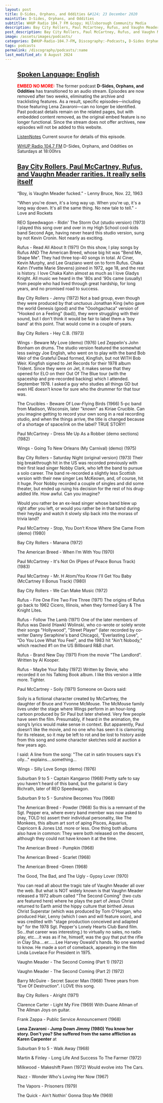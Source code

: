 ```yaml
---
layout: post
title: D-Sides, Orphans, and Oddities &#124; 23 December 2020
maintitle: D-Sides, Orphans, and Oddities
subtitle: WHUP Radio 104.7 FM &copy; Hillsborough Community Media
description: Bay City Rollers, Paul McCartney, Rufus, and Vaughn Meader rarities. It really sells itself.
post_description: Bay City Rollers, Paul McCartney, Rufus, and Vaughn Meader rarities. It really sells itself.
image: /assets/images/podcasts/
categories: [WHUP-Radio-104.7-FM, Discography:-Podcasts, D-Sides Orphans and Oddities, OnThisDay23December]
tags: podcasts
permalink: /discography/podcasts/:name
last_modified_at: 8 August 2024
---
```


<figure class="fig3">
<div class="CardLayout">
<div class="CardItem"><h2 id="infobox1" class="infobox"><a href="#infobox1">Spoken Language: English</a></h2></div>
<div class="CardItem split">
<p><span style="color: #ff0000; font-weight: bold;">EMBED NO MORE:</span> The former podcast <strong>D-Sides, Orphans, and Oddities</strong> has transitioned to an audio stream. Episodes are now removed after two weeks, eliminating the archive and tracklisting features. As a result, specific episodes—including those featuring Lena Zavaroni—can no longer be identified. Past podcast details remain on the related pages, but with embedded content removed, as the original embed feature is no longer functional. Since the stream does not offer archives, new episodes will not be added to this website.</p>
<p><a class="external-link" href="https://www.listennotes.com/podcasts/d-sides-orphans/bay-city-rollers-paul-sbw07qlUBrG/">ListenNotes</a> Current source for details of this episode.</p>
<p><a class="external-link" href="https://whupfm.org/show/d-sides-orphans-oddities/">WHUP Radio 104.7 FM</a> D-Sides, Orphans, and Oddities on Saturdays at 18:00hrs</p>
</div>
</div>
</figure>

<figure class="fig3">
<div class="CardLayout">
<div class="CardItem"><h2 id="infobox2" class="infobox"><a href="#infobox2">Bay City Rollers, Paul McCartney, Rufus, and Vaughn Meader rarities. It really sells itself</a></h2></div>
<div class="CardItem split">
<p>“Boy, is Vaughn Meader fucked.” - Lenny Bruce, Nov. 22, 1963</p>
<p>"When you're down, it's a long way up. When you're up, it's a long way down. It's all the same thing. No new tale to tell." - Love and Rockets</p>
<p>REO Speedwagon - Ridin' The Storm Out (studio version) (1973) I played this song over and over in my High School cool-kids band Second Age, having never heard this studio version, sung by not Kevin Cronin. Not nearly as exciting.</p>
<p>Rufus - Read All About It (1971) On this show, I play songs by Rufus AND The American Breed, whose big hit was "Bend Me, Shape Me".  They had three top-40 songs in total. Al Ciner, Kevin Murphy, and Lee Graziano went on to form Rufus. Chaka Kahn (Yvette Marie Stevens) joined in 1972, age 18, and the rest is history. I love Chaka Kahn almost as much as I love Gladys Knight. All music we heard in the '80s and '90s came (usually) from people who had lived through great hardship, for long years, and no promised road to success.</p>
<p>Bay City Rollers - Jenny (1972) Not a bad group, even though they were produced by that unctuous Jonathan King (who gave the world Genesis (good) and the "Ooohgachaca" version of "Hooked on a Feeling" (bad)), they were struggling with their sound, but I don't think it would be fair to label them a 'boy band' at this point. That would come in a couple of years.</p>
<p>Bay City Rollers - Hey C.B. (1973)</p>
<p>Wings - Beware My Love (demo) (1976) Led Zeppelin's John Bonham on drums. The studio version featured the somewhat less swingy Joe English, who went on to play with the band Bob Weir of the Grateful Dead formed, Kingfish, but not WITH Bob Weir. Kingfish signed to Jet Records for their 1978 album Trident. Since they were on Jet, it makes sense that they opened for ELO on their Out Of The Blue tour (with the spaceship and pre-recorded backing) which I attended. September 1978. I asked a guy who studies all things GD but even HE doesn't know for sure who the drummer for that tour was.</p>
<p>The Crucibles - Beware Of Low-Flying Birds (1966) 5-pc band from Madison, Wisconsin, later "known" as Kiriae Crucible. Can you imagine getting to record your own song in a real recording studio, and when the things arrive, the title is changed because of a shortage of space/ink on the label? TRUE STORY!</p>
<p>Paul McCartney - Dress Me Up As a Robber (demo sections) (1982)</p>
<p>Wings - Going To New Orleans (My Carnival) (demo) (1975)</p>
<p>Bay City Rollers – Saturday Night (original version) (1973) Their big breakthrough hit in the US was recorded previously with their first lead singer Nobby Clark, who left the band to pursue a solo career. The band re-recorded a slightly less Scottish version with their new singer Les McKeown, and, of course, hit it huge. Poor Nobby recorded a couple of singles and did some theater, but ended up ruing his decision for the rest of his drug-addled life. How awful. Can you imagine?</p>
<p>Would you rather be an ex-lead singer whose band blew up right after you left, or would you rather be in that band during their heyday and watch it slowly slip back into the morass of trivia land?</p>
<p>Paul McCartney - Stop, You Don’t Know Where She Came From (demo) (1980)</p>
<p>Bay City Rollers - Manana (1972)</p>
<p>The American Breed - When I’m With You (1970)</p>
<p>Paul McCartney - It's Not On (Pipes of Peace Bonus Track) (1983)</p>
<p>Paul McCartney - Mr. H Atom/You Know I'll Get You Baby (McCartney II Bonus Track) (1980)</p>
<p>Bay City Rollers - We Can Make Music (1972)</p>
<p>Rufus - Fire One Fire Two Fire Three (1971) The origins of Rufus go back to 1962 Cicero, Illinois, when they formed Gary & The Knight Lites.</p>
<p>Rufus - Follow The Lamb (1971) One of the later members of Rufus was David (Hawk) Wolinski, who co-wrote or solely wrote their songs "Hollywood", "Street Player" (later recorded by co-writer Danny Seraphine's band Chicago), "Everlasting Love", "Do You Love What You Feel", and the 1983 hit "Ain't Nobody," which reached #1 on the US Billboard R&B chart.</p>
<p>Rufus - Brand New Day (1971) From the movie "The Landlord". Written by Al Kooper.</p>
<p>Rufus - Maybe Your Baby (1972) Written by Stevie, who recorded it on his Talking Book album. I like this version a little more. Tighter.</p>
<p>Paul McCartney - Soily (1971) Someone on Quora said:</p>
<p>Soily is a fictional character created by McCartney, the daughter of Bruce and Yvonne McMouse. The McMouse family lives under the stage where Wings perform in an hour-long cartoon produced by Sir Paul but later shelved. Very few people have seen the film. Presumably, if heard in the animation, the song’s lyrics would make sense in context. But apparently, Paul doesn’t like the movie, and no one who has seen it is clamoring for its release, so it may be left to rot and be lost to history aside from this song and some character sketches sold at auction a few years ago.</p>
<p>I said: A line from the song: "The cat in satin trousers says it's oily..." explains....something...</p>
<p>Wings - Silly Love Songs (demo) (1976)</p>
<p>Suburban 9 to 5 - Captain Kangaroo (1968) Pretty safe to say you haven't heard of this band, but the guitarist is Gary Richrath, later of REO Speedwagon.</p>
<p>Suburban 9 to 5 - Sunshine Becomes You (1968)</p>
<p>The American Breed - Powder (1968) So this is a remnant of the Sgt. Pepper era, where every band member was now asked to (nay, TOLD to) assert their individual personality, like The Monkees, this album art sort of aping Pisces, Aquarius, Capricorn & Jones Ltd. more or less. One thing both albums also have in common: They were both released on the descent, although they could not have known it at the time.</p>
<p>The American Breed - Pumpkin (1968)</p>
<p>The American Breed - Scarlet (1968)</p>
<p>The American Breed -Green (1968)</p>
<p>The Good, The Bad, and The Ugly - Gypsy Lover (1970)</p>
<p>You can read all about the tragic tale of Vaughn Meader all over the web. But what is NOT widely known is that Vaughn Meader released a 1972 album called "The Second Coming" (two cuts are featured here) where he plays the part of Jesus Christ returned to Earth amid the hippy culture that birthed Jesus Christ Superstar (which was produced by Tom O'Horgan, who produced Hair, Lenny (which I own and will feature soon), and was credited with "stage production conceived and adapted by" for the 1978 Sgt. Pepper's Lonely Hearts Club Band film. So...that career was interesting.) to virtually no sales, no radio play, etc....it was as if he, himself, was the guy that put the rifle in Clay Sha....er......Lee Harvey Oswald's hands. No one wanted to know. He made a sort of comeback, appearing in the film Linda Lovelace For President in 1975.</p>
<p>Vaughn Meader - The Second Coming (Part 1) (1972)</p>
<p>Vaughn Meader - The Second Coming (Part 2) (1972)</p>
<p>Barry McGuire - Secret Saucer Man (1968) Three years from "Eve Of Destruction". I LOVE this song.</p>
<p>Bay City Rollers - Alright (1971)</p>
<p>Clarence Carter - Light My Fire (1969) With Duane Allman of The Allman Joys on guitar.</p>
<p>Frank Zappa - Public Service Announcement (1968)</p>
<p><strong>Lena Zavaroni - Jump Down Jimmy (1980) You know her story. Don't you? She suffered from the same affliction as Karen Carpenter</strong> at</p>
<p>Suburban 9 to 5 - Walk Away (1968)</p>
<p>Martin & Finley - Long Life And Success To The Farmer (1972)</p>
<p>Milkwood - Makeshift Pawn (1972) Would evolve into The Cars.</p>
<p>Nazz - Wonder Who's Loving Her Now (1967)</p>
<p>The Vapors - Prisoners (1979)</p>
<p>The Quick - Ain't Nothin' Gonna Stop Me (1969)</p>
</div>
</div>
</figure>

